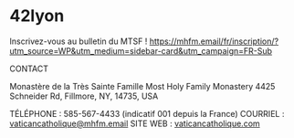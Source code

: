# 42lyon

Inscrivez-vous au bulletin du MTSF !
https://mhfm.email/fr/inscription/?utm_source=WP&utm_medium=sidebar-card&utm_campaign=FR-Sub

CONTACT

Monastère de la Très Sainte Famille
Most Holy Family Monastery
4425 Schneider Rd, Fillmore, NY, 14735, USA

TÉLÉPHONE : 585-567-4433 (indicatif 001 depuis la France)
COURRIEL : vaticancatholique@mhfm.email 
SITE WEB : [vaticancatholique.com](https://www.vaticancatholique.com/)

